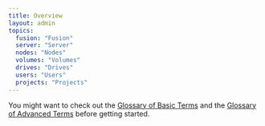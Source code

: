```yaml
---
title: Overview
layout: admin
topics:
  fusion: "Fusion"
  server: "Server"
  nodes: "Nodes"
  volumes: "Volumes"
  drives: "Drives"
  users: "Users"
  projects: "Projects"
---
```


You might want to check out the [Glossary of Basic Terms](/v2/articles/glossary-basic.html) and the [Glossary of Advanced Terms](/v2/articles/glossary-advanced.html) before getting started.
